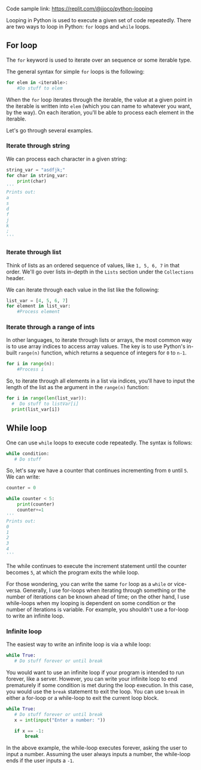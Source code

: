 Code sample link: <https://replit.com/@jjoco/python-looping>

Looping in Python is used to execute a given set of code repeatedly. There are two ways to loop in Python: `for` loops and `while` loops.

## For loop
The `for` keyword is used to iterate over an sequence or some iterable type. 

The general syntax for simple `for` loops is the following:
```python
for elem in <iterable>:
    #Do stuff to elem
```
When the `for` loop iterates through the iterable, the value at a given point in the iterable is written into `elem` (which you can name to whatever you want, by the way). On each iteration, you'll be able to process each element in the iterable.

Let's go through several examples.
### Iterate through string
We can process each character in a given string:
```python
string_var = "asdfjk;"
for char in string_var:
    print(char)
'''
Prints out:
a
s
d
f
j
k
;
'''
```

### Iterate through list
Think of lists as an ordered sequence of values, like `1, 5, 6, 7` in that order. We'll go over lists in-depth in the `Lists` section under the `Collections` header.

We can iterate through each value in the list like the following:
```python
list_var = [4, 5, 6, 7]
for element in list_var:
    #Process element
```

### Iterate through a range of ints
In other languages, to iterate through lists or arrays, the most common way is to use array indices to access array values. The key is to use Python's in-built `range(n)` function, which returns a sequence of integers for `0` to `n-1`.
```python
for i in range(n):
    #Process i
```

So, to iterate through all elements in a list via indices, you'll have to input the length of the list as the argument in the `range(n)` function:
```python
for i in range(len(list_var)):
  #  Do stuff to listVar[i]
  print(list_var[i])
```



## While loop
One can use `while` loops to execute code repeatedly. The syntax is follows:
```python
while condition:
   # Do stuff
```

So, let's say we have a counter that continues incrementing from `0` until `5`. We can write:
```python
counter = 0

while counter < 5:
    print(counter)
    counter+=1
'''
Prints out:
0
1
2
3
4
'''
```
The while continues to execute the increment statement until the counter becomes `5`, at which the program exits the while loop.

For those wondering, you can write the same `for` loop as a `while` or vice-versa. Generally, I use for-loops when iterating through something or the number of iterations can be known ahead of time; on the other hand, I use while-loops when my looping is dependent on some condition or the number of iterations is variable. For example, you shouldn't use a for-loop to write an infinite loop.
### Infinite loop
The easiest way to write an infinite loop is via a while loop:
```python
while True:
   # Do stuff forever or until break
```
You would want to use an infinite loop if your program is intended to run forever, like a server. However, you can write your infinite loop to end prematurely if some condition is met during the loop execution. In this case, you would use the `break` statement to exit the loop. You can use `break` in either a for-loop or a while-loop to exit the current loop block.

```python
while True:
   # Do stuff forever or until break
   x = int(input("Enter a number: "))

   if x == -1:
       break
```
In the above example, the while-loop executes forever, asking the user to input a number. Assuming the user always inputs a number, the while-loop ends if the user inputs a `-1`.